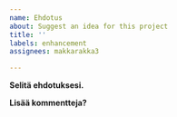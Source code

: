 ```yaml
---
name: Ehdotus
about: Suggest an idea for this project
title: ''
labels: enhancement
assignees: makkarakka3

---
```


**Selitä ehdotuksesi.**

**Lisää kommentteja?**
